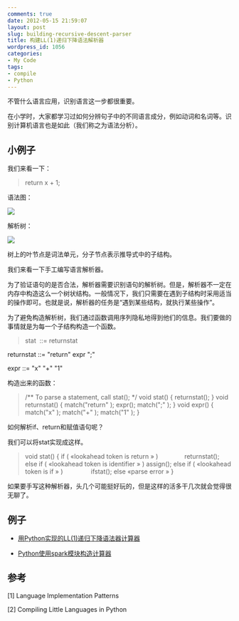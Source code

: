 ```yaml
---
comments: true
date: 2012-05-15 21:59:07
layout: post
slug: building-recursive-descent-parser
title: 构建LL(1)递归下降语法解析器
wordpress_id: 1056
categories:
- My Code
tags:
- compile
- Python
---
```


不管什么语言应用，识别语言这一步都很重要。

在小学时，大家都学习过如何分辨句子中的不同语言成分，例如动词和名词等。识别计算机语言也是如此（我们称之为语法分析）。


## 小例子


我们来看一下：


> return x + 1;


语法图：<!-- more -->

[![](http://everet.org/wp-content/uploads/2012/05/Screenshot-from-2012-05-15-210601.png)](http://everet.org/wp-content/uploads/2012/05/Screenshot-from-2012-05-15-210601.png)

解析树：

[![](http://everet.org/wp-content/uploads/2012/05/Screenshot-from-2012-05-15-210616.png)](http://everet.org/wp-content/uploads/2012/05/Screenshot-from-2012-05-15-210616.png)

树上的叶节点是词法单元，分子节点表示推导式中的子结构。

我们来看一下手工编写语言解析器。

为了验证语句的是否合法，解析器需要识别语句的解析树。但是，解析器不一定在内存中构造这么一个树状结构。一般情况下，我们只需要在遇到子结构时采用适当的操作即可。也就是说，解析器的任务是“遇到某些结构，就执行某些操作”。

为了避免构造解析树，我们通过函数调用序列隐私地得到他们的信息。我们要做的事情就是为每一个子结构构造一个函数。


> stat  ::= returnstat

returnstat ::= "return" expr ";"

expr ::= "x" "+" "1"


构造出来的函数：


> /** To parse a statement, call stat(); */
void stat()
{ returnstat(); }
void returnstat() { match("return" ); expr(); match(";" ); }
void expr()
{ match("x" ); match("+" ); match("1" ); }


如何解析if、return和赋值语句呢？

我们可以将stat实现成这样。


> void stat() {
if ( «lookahead token is return » )               returnstat();
else if ( «lookahead token is identifier » ) assign();
else if ( «lookahead token is if » )                ifstat();
else «parse error »
}


如果要手写这种解析器，头几个可能挺好玩的，但是这样的活多干几次就会觉得很无聊了。


## 例子





	
  * [用Python实现的LL(1)递归下降语法器计算器](http://everet.org/2012/05/calculator-by-recursive-descent-parser.html)

	
  * [Python使用spark模块构造计算器](http://everet.org/2012/05/python-spark-calculator.html)




## 参考


[1] Language Implementation Patterns

[2] Compiling Little Languages in Python
